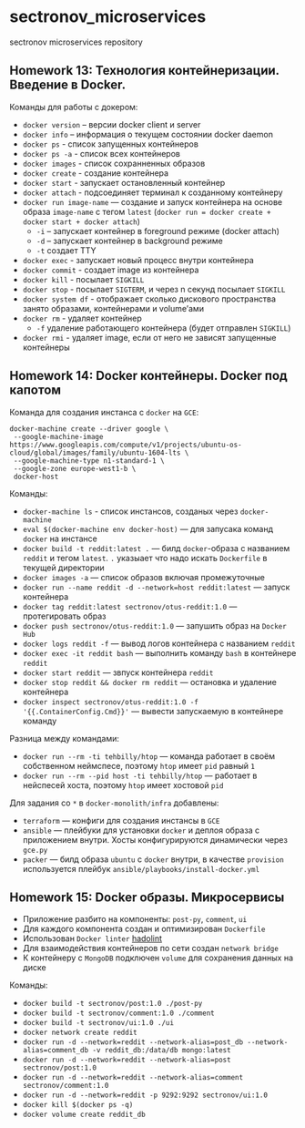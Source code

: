 # sectronov_microservices
sectronov microservices repository

## Homework 13: Технология контейнеризации. Введение в Docker.

Команды для работы с докером:
- `docker version` – версии docker client и server 
- `docker info` – информация о текущем состоянии docker daemon
- `docker ps` - список запущенных контейнеров
- `docker ps -a` - список всех контейнеров
- `docker images` - список сохранненных образов
- `docker create` - создание контейнера
- `docker start` -  запускает остановленный контейнер
- `docker attach` - подсоединяет терминал к созданному контейнеру
- `docker run image-name` — создание и запуск контейнера на основе образа `image-name` с тегом `latest` (`docker run = docker create + docker start + docker attach`)
  - `-i` – запускает контейнер в foreground режиме (docker attach)
  - `-d` – запускает контейнер в background режиме
  - `-t` создает TTY
- `docker exec` - запускает новый процесс внутри контейнера
- `docker commit` - создает image из контейнера
- `docker kill` - посылает `SIGKILL`
- `docker stop` - посылает `SIGTERM`, и через n секунд посылает `SIGKILL`
- `docker system df` - отображает сколько дискового пространства
занято образами, контейнерами и volume’ами
- `docker rm` - удаляет контейнер
  - `-f` удаление работающего контейнера (будет отправлен `SIGKILL`)
- `docker rmi` -  удаляет image, если от него не зависят запущенные контейнеры

## Homework 14: Docker контейнеры. Docker под капотом

Команда для создания инстанса с `docker` на `GCE`:
```
docker-machine create --driver google \
 --google-machine-image https://www.googleapis.com/compute/v1/projects/ubuntu-os-cloud/global/images/family/ubuntu-1604-lts \
 --google-machine-type n1-standard-1 \
 --google-zone europe-west1-b \
 docker-host 
 ```

Команды:

- `docker-machine ls` - список инстансов, созданых через `docker-machine`
- `eval $(docker-machine env docker-host)` — для запусака команд `docker` на инстансе
- `docker build -t reddit:latest .` — билд `docker`-образа с названием `reddit` и тегом `latest`. `.` указыает что надо искать `Dockerfile` в текущей директории
- `docker images -a` — список образов включая промежуточные
- `docker run --name reddit -d --network=host reddit:latest` — запуск контейнера
- `docker tag reddit:latest sectronov/otus-reddit:1.0` — протегировать образ
- `docker push sectronov/otus-reddit:1.0` — запушить образ на `Docker Hub`
- `docker logs reddit -f` — вывод логов контейнера с названием `reddit`
- `docker exec -it reddit bash` — выполнить команду `bash` в контейнере `reddit`
- `docker start reddit` — звпуск контейнера `reddit`
- `docker stop reddit && docker rm reddit` — остановка и удаление контейнера
- `docker inspect sectronov/otus-reddit:1.0 -f '{{.ContainerConfig.Cmd}}'` — вывести запускаемую в контейнере команду

Разница между командами:

- `docker run --rm -ti tehbilly/htop` — команда работает в своём собственном неймспесе, поэтому `htop` имеет `pid` равный `1`
- `docker run --rm --pid host -ti tehbilly/htop` — работает в нейспесей хоста, поэтому `htop` имеет хостовой `pid`

Для задания со `*` в `docker-monolith/infra` добавлены:
- `terraform` — конфиги для создания инстансы в `GCE`
- `ansible` — плейбуки для установки `docker` и деплоя образа с приложением внутри. Хосты конфигурируются динамически через `gce.py`
- `packer` — билд образа `ubuntu` с `docker` внутри, в качестве `provision` используется плейбук `ansible/playbooks/install-docker.yml`

## Homework 15: Docker образы. Микросервисы 

- Приложение разбито на компоненты: `post-py`, `comment`, `ui`
- Для каждого компонента создан и оптимизирован `Dockerfile`
- Использован `Docker linter` [hadolint](https://github.com/hadolint/hadolint)
- Для взаимодействия контейнеров по сети создан `network bridge`
- К контейнеру с `MongoDB` подключен `volume` для сохранения данных на диске

Команды:

- `docker build -t sectronov/post:1.0 ./post-py`
- `docker build -t sectronov/comment:1.0 ./comment`
- `docker build -t sectronov/ui:1.0 ./ui`
- `docker network create reddit`
- `docker run -d --network=reddit --network-alias=post_db --network-alias=comment_db -v reddit_db:/data/db mongo:latest`
- `docker run -d --network=reddit --network-alias=post sectronov/post:1.0`
- `docker run -d --network=reddit --network-alias=comment sectronov/comment:1.0`
- `docker run -d --network=reddit -p 9292:9292 sectronov/ui:1.0`
- `docker kill $(docker ps -q)`
- `docker volume create reddit_db`
